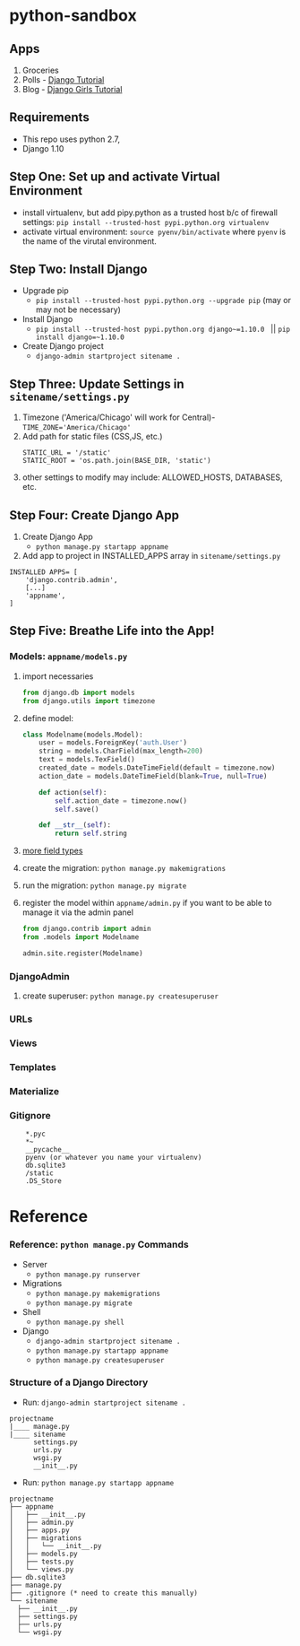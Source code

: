 # python-sandbox

## Apps
1. Groceries
2. Polls - [Django Tutorial](https://docs.djangoproject.com/en/1.11/intro/tutorial01/)
3. Blog - [Django Girls Tutorial](https://tutorial.djangogirls.org/en/django_installation/)

## Requirements
- This repo uses python 2.7,
- Django 1.10


## Step One: Set up and activate Virtual Environment
- install virtualenv, but add pipy.python as a trusted host b/c of firewall settings: `pip install --trusted-host pypi.python.org virtualenv`
- activate virtual environment: `source pyenv/bin/activate` where `pyenv` is the name of the virutal environment.

## Step Two: Install Django
- Upgrade pip
	- `pip install --trusted-host pypi.python.org --upgrade pip` (may or may not be necessary)
- Install Django
	- `pip install --trusted-host pypi.python.org django~=1.10.0 ` || `pip install django=~1.10.0`
- Create Django project
	- `django-admin startproject sitename . `


## Step Three: Update Settings in `sitename/settings.py`
1. Timezone ('America/Chicago' will work for Central)-
	`TIME_ZONE='America/Chicago'`
1. Add path for static files (CSS,JS, etc.)
	```
	STATIC_URL = '/static'
	STATIC_ROOT = 'os.path.join(BASE_DIR, 'static')
	```
1. other settings to modify may include: ALLOWED_HOSTS, DATABASES, etc.


## Step Four: Create Django App
1. Create Django App
	- `python manage.py startapp appname`
2. Add app to project in INSTALLED_APPS array in `sitename/settings.py`
```
INSTALLED APPS= [
	'django.contrib.admin',
	[...]
	'appname',
]
```
## Step Five: Breathe Life into the App!
### Models: `appname/models.py`
1. import necessaries
	```python
	from django.db import models
	from django.utils import timezone
	```
1. define model:
	```python
	class Modelname(models.Model):
		user = models.ForeignKey('auth.User')
		string = models.CharField(max_length=200)
		text = models.TexField()
		created_date = models.DateTimeField(default = timezone.now)
		action_date = models.DateTimeField(blank=True, null=True)

		def action(self):
			self.action_date = timezone.now()
			self.save()

		def __str__(self):
			return self.string
	```
1. [more field types](https://docs.djangoproject.com/en/1.10/ref/models/fields/#field-types)

1. create the migration: `python manage.py makemigrations`
1. run the migration: `python manage.py migrate`
1. register the model within `appname/admin.py` if you want to be able to manage it via the admin panel
	```python
	from django.contrib import admin
	from .models import Modelname

	admin.site.register(Modelname)

	```

### DjangoAdmin
1. create superuser: `python manage.py createsuperuser`

### URLs
### Views
### Templates
### Materialize
### Gitignore
```git
	*.pyc
	*~
	__pycache__
	pyenv (or whatever you name your virtualenv)
	db.sqlite3
	/static
	.DS_Store
```

# Reference

### Reference: `python manage.py` Commands
- Server
	- `python manage.py runserver`
- Migrations
	- `python manage.py makemigrations`
	- `python manage.py migrate`
- Shell
	- `python manage.py shell`
- Django
	- `django-admin startproject sitename .`
	- `python manage.py startapp appname`
	- `python manage.py createsuperuser`

### Structure of a Django Directory
- Run: `django-admin startproject sitename . `
```
projectname
|____ manage.py
|____ sitename
      settings.py
      urls.py
      wsgi.py
      __init__.py
```
- Run: `python manage.py startapp appname`
```
projectname
├── appname
│   ├── __init__.py
│   ├── admin.py
│   ├── apps.py
│   ├── migrations
│   │   └── __init__.py
│   ├── models.py
│   ├── tests.py
│   └── views.py
├── db.sqlite3
├── manage.py
├── .gitignore (* need to create this manually)
└── sitename
  ├── __init__.py
  ├── settings.py
  ├── urls.py
  └── wsgi.py
```
